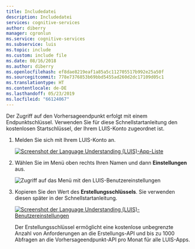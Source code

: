 ```yaml
---
title: Includedatei
description: Includedatei
services: cognitive-services
author: diberry
manager: cgronlun
ms.service: cognitive-services
ms.subservice: luis
ms.topic: include
ms.custom: include file
ms.date: 08/16/2018
ms.author: diberry
ms.openlocfilehash: ef8dae8219eaf1a85a5c112705517b992e25a50f
ms.sourcegitcommit: 778e7376853b69bbd5455ad260d2dc17109d05c1
ms.translationtype: HT
ms.contentlocale: de-DE
ms.lasthandoff: 05/23/2019
ms.locfileid: "66124067"
---
```

Der Zugriff auf den Vorhersageendpunkt erfolgt mit einem Endpunktschlüssel. Verwenden Sie für diese Schnellstartanleitung den kostenlosen Startschlüssel, der Ihrem LUIS-Konto zugeordnet ist. 
 
1. Melden Sie sich mit Ihrem LUIS-Konto an. 

    [![Screenshot der Language Understanding (LUIS)-App-Liste](media/cognitive-services-luis/app-list.png "Screenshot der Language Understanding (LUIS)-App-Liste")](media/cognitive-services-luis/app-list.png)

2. Wählen Sie im Menü oben rechts Ihren Namen und dann **Einstellungen** aus.

    ![Zugriff auf das Menü mit den LUIS-Benutzereinstellungen](media/cognitive-services-luis/get-user-settings-in-luis.png)

3. Kopieren Sie den Wert des **Erstellungsschlüssels**. Sie verwenden diesen später in der Schnellstartanleitung. 

    [![Screenshot der Language Understanding (LUIS)-Benutzereinstellungen](media/cognitive-services-luis/get-user-authoring-key.png "Screenshot der Language Understanding (LUIS)-Benutzereinstellungen")](media/cognitive-services-luis/get-user-authoring-key.png)

    Der Erstellungsschlüssel ermöglicht eine kostenlose unbegrenzte Anzahl von Anforderungen an die Erstellungs-API und bis zu 1000 Abfragen an die Vorhersageendpunkt-API pro Monat für alle LUIS-Apps. <!--Once the prediction endpoint quota from the authoring key is used for the month, you need to create a **Language Understanding** key from the Azure portal. The key created in the portal is known as the endpoint key. The endpoint key is used _only_ for prediction endpoint queries.-->
